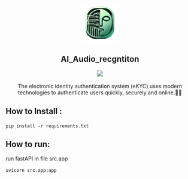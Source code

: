 

<p align="center">
  <a href="https://github.com/MohamadNematizadeh/website_PlantsAI">
<img src="https://github.com/MohamadNematizadeh/Shenas/blob/main/logo/logo_no_name.png?raw=true" alt="Logo"  height="100">
  </a>
  <h2 align="center"> 
AI_Audio_recgntiton </h2>

  <p align="center" ><img src = "https://skillicons.dev/icons?i=fastapi,py,docker,redis,vue,ts,nodejs"></p>

  <p align="center">
   The electronic identity authentication system (eKYC) uses modern technologies to authenticate users quickly, securely and online.👨‍🦰
   
## How to Install :
```
pip install -r requirements.txt
```

## How to run:
run fastAPI in file src.app
```
uvicorn src.app:app
```

